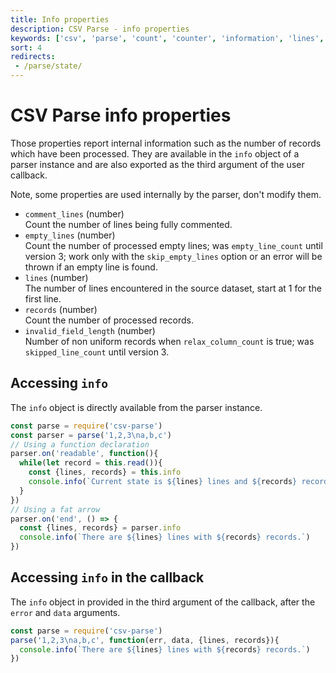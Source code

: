 ```yaml
---
title: Info properties
description: CSV Parse - info properties
keywords: ['csv', 'parse', 'count', 'counter', 'information', 'lines', 'records']
sort: 4
redirects:
 - /parse/state/
---
```


# CSV Parse info properties

Those properties report internal information such as the number of records which have been processed. They are available in the `info` object of a parser instance and are also exported as the third argument of the user callback.

Note, some properties are used internally by the parser, don't modify them.

* `comment_lines` (number)   
  Count the number of lines being fully commented.
* `empty_lines` (number)   
  Count the number of processed empty lines; was `empty_line_count` until version 3; work only with the `skip_empty_lines` option or an error will be thrown if an empty line is found.
* `lines` (number)   
  The number of lines encountered in the source dataset, start at 1 for the first line.
* `records` (number)   
  Count the number of processed records.
* `invalid_field_length` (number)   
  Number of non uniform records when `relax_column_count` is true; was `skipped_line_count` until version 3.

## Accessing `info`

The `info` object is directly available from the parser instance.

```js
const parse = require('csv-parse')
const parser = parse('1,2,3\na,b,c')
// Using a function declaration
parser.on('readable', function(){
  while(let record = this.read()){
    const {lines, records} = this.info
    console.info(`Current state is ${lines} lines and ${records} records.`)
  }
})
// Using a fat arrow
parser.on('end', () => {
  const {lines, records} = parser.info
  console.info(`There are ${lines} lines with ${records} records.`)
})
```

## Accessing `info` in the callback

The `info` object in provided in the third argument of the callback, after the `error` and `data` arguments.

```js
const parse = require('csv-parse')
parse('1,2,3\na,b,c', function(err, data, {lines, records}){
  console.info(`There are ${lines} lines with ${records} records.`)
})
```
